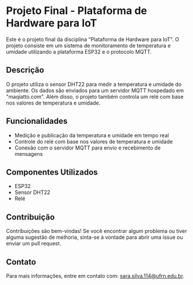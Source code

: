 # Projeto Final - Plataforma de Hardware para IoT

Este é o projeto final da disciplina "Plataforma de Hardware para IoT". O projeto consiste em um sistema de monitoramento de temperatura e umidade utilizando a plataforma ESP32 e o protocolo MQTT.

## Descrição

O projeto utiliza o sensor DHT22 para medir a temperatura e umidade do ambiente. Os dados são enviados para um servidor MQTT hospedado em "maqiatto.com". Além disso, o projeto também controla um relé com base nos valores de temperatura e umidade.

## Funcionalidades

- Medição e publicação da temperatura e umidade em tempo real
- Controle do relé com base nos valores de temperatura e umidade
- Conexão com o servidor MQTT para envio e recebimento de mensagens

## Componentes Utilizados

- ESP32
- Sensor DHT22
- Relé

## Contribuição

Contribuições são bem-vindas! Se você encontrar algum problema ou tiver alguma sugestão de melhoria, sinta-se à vontade para abrir uma issue ou enviar um pull request.

## Contato

Para mais informações, entre em contato com: sara.silva.114@ufrn.edu.br.
